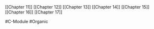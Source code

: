 [[Chapter 11]]
[[Chapter 12]]
[[Chapter 13]]
[[Chapter 14]]
[[Chapter 15]]
[[Chapter 16]]
[[Chapter 17]]

#C-Module 
#Organic
